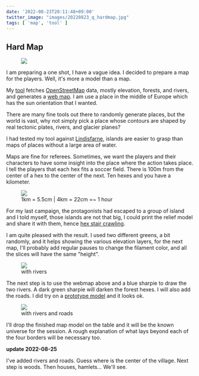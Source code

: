 ```yaml
---
date: '2022-08-23T20:11:48+09:00'
twitter_image: "images/20220823_q_hardmap.jpg"
tags: [ 'map', 'tool' ]
---
```


## Hard Map

<figure class="right noborder largestt">
<a href="docs/map20220823.html" target="_blank"><img src="images/20220823_webmap1.jpg" loading="lazy" /></a>
<figcaption>
</figcaption>
</figure>

I am preparing a one shot, I have a vague idea. I decided to prepare a map for the players. Well, it's more a model than a map.

My [tool](20201220.html?t=Eminences_in_Green) fetches [OpenStreetMap]( https://www.openstreetmap.org/) data, mostly elevation, forests, and rivers, and generates a [web map](docs/map20220823.html). I am use a place in the middle of Europe which has the sun orientation that I wanted.

There are many fine tools out there to randomly generate places, but the world is vast, why not simply pick a place whose contours are shaped by real tectonic plates, rivers, and glacier planes?

I had tested my tool against [Lindisfarne](20210119.html?t=Mapping_Lindisfarne), islands are easier to grasp than maps of places without a large area of water.

Maps are fine for referees. Sometimes, we want the players and their characters to have some insight into the place where the action takes place. I tell the players that each hex fits a soccer field. There is 100m from the center of a hex to the center of the next. Ten hexes and you have a kilometer.

<figure class="right capright">
<a href="images/20220823_map9393.jpg"><img src="images/20220823_map9393.jpg" loading="lazy" /></a>
<figcaption>
1km = 5.5cm | 4km = 22cm =~ 1 hour
</figcaption>
</figure>

For my last campaign, the protagonists had escaped to a group of island and I told myself, those islands are not that big, I could print the relief model and share it with them, hence [hex stair crawling](20210420.html?t=Hex_Stair_Crawling).

I am quite pleased with the result. I used two different greens, a bit randomly, and it helps showing the various elevation layers, for the next map, I'll probably add regular pauses to change the filament color, and all the slices will have the same "height".

<figure class="left">
<a href="images/20220823_map9400.jpg"><img src="images/20220823_map9400.jpg" loading="lazy" /></a>
<figcaption>
with rivers
</figcaption>
</figure>

The next step is to use the webmap above and a blue sharpie to draw the two rivers. A dark green sharpie will darken the forest hexes. I will also add the roads. I did try on a [prototype model](images/20220823_map9394.jpg) and it looks ok.

<figure class="right">
<a href="images/20220823_map9405.jpg"><img src="images/20220823_map9405.jpg" loading="lazy" /></a>
<figcaption>
with rivers and roads
</figcaption>
</figure>

I'll drop the finished map model on the table and it will be the known universe for the session. A rough explanation of what lays beyond each of the four borders will be necessary too.

**update 2022-08-25**

I've added rivers and roads. Guess where is the center of the village. Next step is woods. Then houses, hamlets... We'll see.


<!-- 18 7 -->

